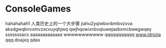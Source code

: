 # ConsoleGames
hahahahah1           人类历史上的一个大步骤
jiahu2yqiwbxnbmbvzxva
aksdgwqbnvxmvzxcvuyqhjwq
qwjhqowixnbvqiuwejasbxmcbwegwqey
sssssssacx
aaaaaaaaaaaaa
wwwwwwwwwww
qqqqqqqqqqq
www.idnizja
qqq.doajxq
qdas
